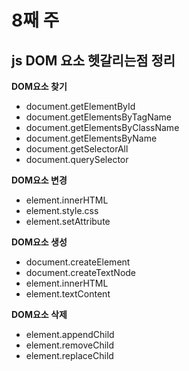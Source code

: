 # 8째 주

## js DOM 요소 헷갈리는점 정리

**DOM요소 찾기**

* document.getElementById
* document.getElementsByTagName
* document.getElementsByClassName
* document.getElementsByName
* document.getSelectorAll
* document.querySelector

**DOM요소 변경**

* element.innerHTML
* element.style.css
* element.setAttribute

**DOM요소 생성**

* document.createElement
* document.createTextNode
* element.innerHTML
* element.textContent

**DOM요소 삭제**

* element.appendChild
* element.removeChild
* element.replaceChild